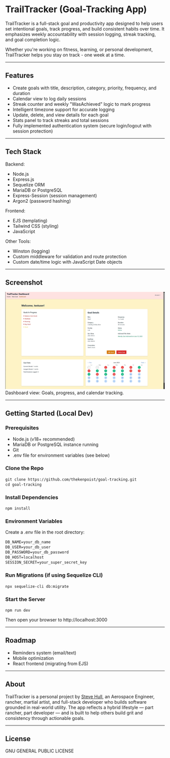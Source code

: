 # TrailTracker (Goal-Tracking App)

TrailTracker is a full-stack goal and productivity app designed to help users set intentional goals, track progress, and build consistent habits over time. It emphasizes weekly accountability with session logging, streak tracking, and goal completion logic.

Whether you're working on fitness, learning, or personal development, TrailTracker helps you stay on track - one week at a time.

---

## Features

- Create goals with title, description, category, priority, frequency, and duration
- Calendar view to log daily sessions
- Streak counter and weekly "WasAchieved" logic to mark progress
- Intelligent timezone support for accurate logging
- Update, delete, and view details for each goal
- Stats panel to track streaks and total sessions
- Fully implemented authentication system (secure login/logout with session protection)

---

## Tech Stack

Backend:
- Node.js
- Express.js
- Sequelize ORM
- MariaDB or PostgreSQL
- Express-Session (session management)
- Argon2 (password hashing)

Frontend:
- EJS (templating)
- Tailwind CSS (styling)
- JavaScript

Other Tools:
- Winston (logging)
- Custom middleware for validation and route protection
- Custom date/time logic with JavaScript Date objects

---

## Screenshot

![TrailTracker Dashboard](./screenshots/dashboard.jpg)  
Dashboard view: Goals, progress, and calendar tracking.

---

## Getting Started (Local Dev)

### Prerequisites
- Node.js (v18+ recommended)
- MariaDB or PostgreSQL instance running
- Git
- .env file for environment variables (see below)

### Clone the Repo
```
git clone https://github.com/thekenpoist/goal-tracking.git
cd goal-tracking
```

### Install Dependencies
```
npm install
```

### Environment Variables
Create a .env file in the root directory:

```
DB_NAME=your_db_name
DB_USER=your_db_user
DB_PASSWORD=your_db_password
DB_HOST=localhost
SESSION_SECRET=your_super_secret_key
```

### Run Migrations (if using Sequelize CLI)
```
npx sequelize-cli db:migrate
```

### Start the Server
```
npm run dev
```

Then open your browser to http://localhost:3000

---

## Roadmap

- Reminders system (email/text)
- Mobile optimization
- React frontend (migrating from EJS)

---

## About

TrailTracker is a personal project by [Steve Hull](https://github.com/thekenpoist), an Aerospace Engineer, rancher, martial artist, and full-stack developer who builds software grounded in real-world utility. The app reflects a hybrid lifestyle — part rancher, part developer — and is built to help others build grit and consistency through actionable goals.

---

## License

GNU GENERAL PUBLIC LICENSE